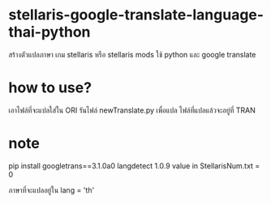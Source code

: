 # stellaris-google-translate-language-thai-python
สร้างตัวแปลภาษา เกม stellaris หรือ stellaris mods 
ใช้ python และ google translate

# how to use?
เอาไฟล์ที่จะแปลใส่ใน ORI
รันไฟล์ newTranslate.py เพื่อแปล
ไฟล์ที่แปลแล้วจะอยู่ที่ TRAN

# note 
pip install googletrans==3.1.0a0
langdetect 1.0.9
value in StellarisNum.txt = 0

ภาษาที่จะแปลอยู่ใน lang = 'th'
